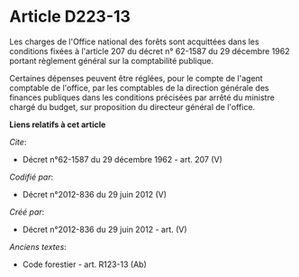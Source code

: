 # Article D223-13

Les charges de l'Office national des forêts sont acquittées dans les conditions fixées à l'article 207 du décret n° 62-1587
du 29 décembre 1962 portant règlement général sur la comptabilité publique. 

Certaines dépenses peuvent être réglées, pour le compte de l'agent comptable de l'office, par les comptables de la direction
générale des finances publiques dans les conditions précisées par arrêté du ministre chargé du budget, sur proposition du
directeur général de l'office.

**Liens relatifs à cet article**

_Cite_:

  - Décret n°62-1587 du 29 décembre 1962 - art. 207 (V)

_Codifié par_:

  - Décret n°2012-836 du 29 juin 2012 (V)

_Créé par_:

  - Décret n°2012-836 du 29 juin 2012 - art. (V)

_Anciens textes_:

  - Code forestier - art. R123-13 (Ab)
